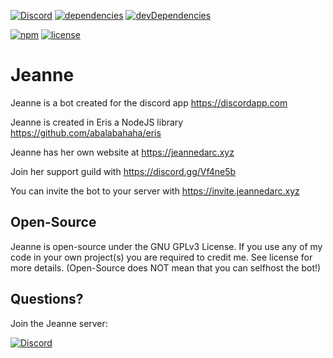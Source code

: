 [![Discord](https://discordapp.com/api/guilds/240059867744698368/embed.png)](https://discord.gg/Vf4ne5b)
[![dependencies](https://david-dm.org/KurozeroPB/Jeanne/status.svg?style=flat-square)](https://david-dm.org/KurozeroPB/Jeanne)
[![devDependencies](https://david-dm.org/KurozeroPB/Jeanne/dev-status.svg?style=flat-square)](https://david-dm.org/KurozeroPB/Jeanne?type=dev)

[![npm](https://img.shields.io/github/release/KurozeroPB/Jeanne.svg?style=flat-square)](https://github.com/KurozeroPB/Jeanne/releases)
[![license](https://img.shields.io/github/license/KurozeroPB/Jeanne.svg?style=flat-square)](https://choosealicense.com/licenses/gpl-3.0)

# Jeanne
Jeanne is a bot created for the discord app https://discordapp.com

Jeanne is created in Eris a NodeJS library https://github.com/abalabahaha/eris

Jeanne has her own website at https://jeannedarc.xyz

Join her support guild with https://discord.gg/Vf4ne5b

You can invite the bot to your server with https://invite.jeannedarc.xyz

Open-Source
-
Jeanne is open-source under the GNU GPLv3 License. If you use any of my code in your own project(s) you are required to credit me. See license for more details. (Open-Source does NOT mean that you can selfhost the bot!)

Questions?
-
Join the Jeanne server:

[![Discord](https://discordapp.com/api/guilds/240059867744698368/embed.png?style=banner3)](https://discord.gg/Vf4ne5b)
